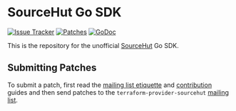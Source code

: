 # SourceHut Go SDK

[![Issue Tracker](https://img.shields.io/badge/style-todo.sr.ht-green.svg?longCache=true&style=popout-square&label=issues)](https://todo.sr.ht/~samwhited/terraform-provider-sourcehut)
[![Patches](https://img.shields.io/badge/style-lists.sr.ht-blue.svg?longCache=true&style=popout-square&label=patches)][list]
[![GoDoc](https://godoc.org/git.sr.ht/~samwhited/sourcehut-go?status.svg)](https://godoc.org/git.sr.ht/~samwhited/sourcehut-go)


This is the repository for the unofficial [SourceHut] Go SDK.

[SourceHut]: https://sourcehut.org/


## Submitting Patches

To submit a patch, first read the [mailing list etiquette] and [contribution]
guides and then send patches to the `terraform-provider-sourcehut` [mailing
list][list].

[mailing list etiquette]: https://man.sr.ht/lists.sr.ht/etiquette.md
[contribution]: https://man.sr.ht/git.sr.ht/send-email.md
[list]: https://lists.sr.ht/~samwhited/terraform-provider-sourcehut
